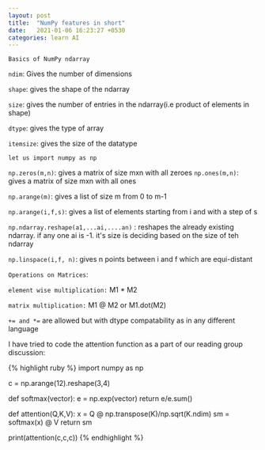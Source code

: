 ```yaml
---
layout: post
title:  "NumPy features in short"
date:   2021-01-06 16:23:27 +0530
categories: learn AI
---
```


`Basics of NumPy ndarray`

`ndim`: Gives the number of dimensions

`shape`: gives the shape of the ndarray

`size`: gives the number of entries in the ndarray(i.e product of elements in shape)

`dtype`: gives the type of array

`itemsize`: gives the size of the datatype

`let us import numpy as np`

`np.zeros(m,n)`: gives a matrix of size mxn with all zeroes
`np.ones(m,n)`: gives a matrix of size mxn with all ones

`np.arange(m)`: gives a list of size m from 0 to m-1

`np.arange(i,f,s)`: gives a list of elements starting from i and with a step of s

`np.ndarray.reshape(a1,...ai,....an)` : reshapes the already existing ndarray. if any one ai is -1. it's size is deciding based on the size of teh ndarray

`np.linspace(i,f, n)`: gives n points between i and f which are equi-distant

`Operations on Matrices`:

`element wise multiplication:` M1 * M2

`matrix multiplication:` M1 @ M2 or M1.dot(M2)

`+= and *=` are allowed but with dtype compatability as in any different language







I have tried to code the attention function as a part of our reading group discussion:

{% highlight ruby %}
import numpy as np 

c = np.arange(12).reshape(3,4)

def softmax(vector):
	e = np.exp(vector)
	return e/e.sum()


def attention(Q,K,V):
	x = Q @ np.transpose(K)/np.sqrt(K.ndim)
	sm = softmax(x) @ V
	return sm

print(attention(c,c,c))
{% endhighlight %}

